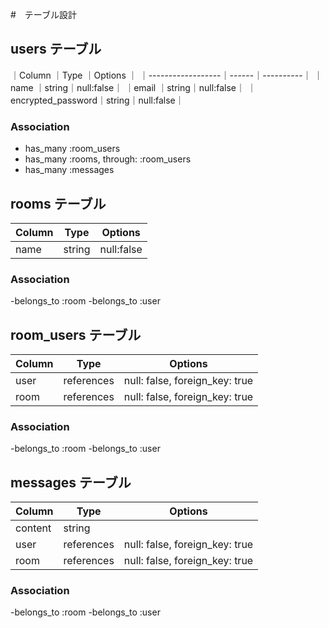 #　テーブル設計

## users テーブル

｜Column            ｜Type  ｜Options   ｜
｜------------------｜------｜----------｜
｜name              ｜string｜null:false｜
｜email             ｜string｜null:false｜
｜encrypted_password｜string｜null:false｜

### Association

- has_many :room_users
- has_many :rooms, through: :room_users
- has_many :messages

## rooms テーブル

|Column|Type  |Options   |
|------|------|----------|
|name  |string|null:false|

### Association

-belongs_to :room
-belongs_to :user

## room_users テーブル

|Column|Type      |Options                       |
|------|----------|------------------------------|
|user  |references|null: false, foreign_key: true|
|room  |references|null: false, foreign_key: true|

### Association

-belongs_to :room
-belongs_to :user

## messages テーブル

|Column |Type      |Options                       |
|-------|----------|------------------------------|
|content|string    |                              |
|user   |references|null: false, foreign_key: true|
|room   |references|null: false, foreign_key: true|

### Association

-belongs_to :room
-belongs_to :user